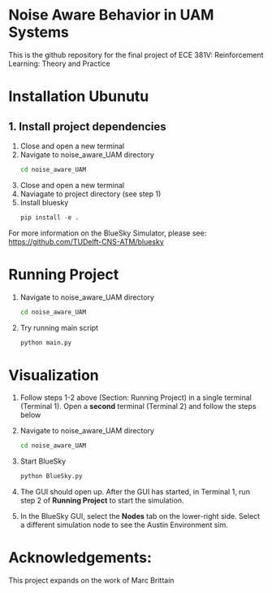 # Noise Aware Behavior in UAM Systems

This is the github repository for the final project of ECE 381V: Reinforcement Learning: Theory and Practice

# Installation Ubunutu


## 1. Install project dependencies

1. Close and open a new terminal
2. Navigate to noise_aware_UAM directory
    ```bash
    cd noise_aware_UAM
    ```
3. Close and open a new terminal
4. Naviagate to project directory (see step 1)
5. Install bluesky
    ```python
    pip install -e .
    ```

For more information on the BlueSky Simulator, please see: https://github.com/TUDelft-CNS-ATM/bluesky

# Running Project

1. Navigate to noise_aware_UAM directory
    ```bash
    cd noise_aware_UAM
    ```
2. Try running main script
    ```python
    python main.py
    ````


# Visualization

1. Follow steps 1-2 above (Section: Running Project) in a single terminal (Terminal 1). Open a **second** terminal (Terminal 2) and follow the steps below

2. Navigate to noise_aware_UAM directory
    ```bash
    cd noise_aware_UAM
    ```
3. Start BlueSky
    ```bash
    python BlueSky.py
    ```
4. The GUI should open up. After the GUI has started, in Terminal 1, run step 2 of **Running Project** to start the simulation.
5. In the BlueSky GUI, select the **Nodes** tab on the lower-right side. Select a different simulation node to see the Austin Environment sim.

# Acknowledgements:

This project expands on the work of Marc Brittain
